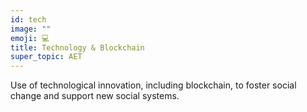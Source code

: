 ```yaml
---
id: tech
image: ""
emoji: 💻
title: Technology & Blockchain
super_topic: AET
---
```


Use of technological innovation, including blockchain, to foster social change and support new social systems.
